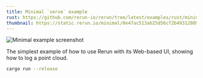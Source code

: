 ```yaml
---
title: Minimal `serve` example
rust: https://github.com/rerun-io/rerun/tree/latest/examples/rust/minimal_serve/src/main.rs
thumbnail: https://static.rerun.io/minimal/0e47ac513ab25d56cf2b493128097d499a07e5e8/480w.png
---
```


<picture>
  <source media="(max-width: 480px)" srcset="https://static.rerun.io/minimal/0e47ac513ab25d56cf2b493128097d499a07e5e8/480w.png">
  <source media="(max-width: 768px)" srcset="https://static.rerun.io/minimal/0e47ac513ab25d56cf2b493128097d499a07e5e8/768w.png">
  <source media="(max-width: 1024px)" srcset="https://static.rerun.io/minimal/0e47ac513ab25d56cf2b493128097d499a07e5e8/1024w.png">
  <source media="(max-width: 1200px)" srcset="https://static.rerun.io/minimal/0e47ac513ab25d56cf2b493128097d499a07e5e8/1200w.png">
  <img src="https://static.rerun.io/minimal/0e47ac513ab25d56cf2b493128097d499a07e5e8/full.png" alt="Minimal example screenshot">
</picture>

The simplest example of how to use Rerun with its Web-based UI, showing how to log a point cloud.

```bash
cargo run --release
```
